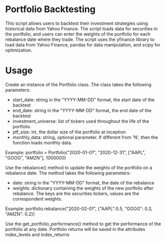 # Portfolio Backtesting
This script allows users to backtest their investment strategies using historical data from Yahoo Finance. The script loads data for securities in the portfolio, and users can enter the weights of the portfolio for each rebalance date where they trade. The script uses the yfinance library to load data from Yahoo Finance, pandas for data manipulation, and scipy for optimization.

# Usage
Create an instance of the Portfolio class. The class takes the following parameters:

- start_date: string in the "YYYY-MM-DD" format, the start date of the backtest
- end_date: string in the "YYYY-MM-DD" format, the end date of the backtest
- investment_universe: list of tickers used throughout the life of the portfolio
- ptf_size: int, the dollar size of the portfolio at inception
- monthly_data: string, optional parameter. If different from 'N', then the function loads monthly data.

Example:
portfolio = Portfolio("2020-01-01", "2020-12-31", ["AAPL", "GOOG", "AMZN"], 1000000)

Use the rebalance() method to update the weights of the portfolio on a rebalance date. The method takes the following parameters:

- date: string in the "YYYY-MM-DD" format, the date of the rebalance
- weights: dictionary containing the weights of the new portfolio after rebalance. The keys are the securities tickers, values are the correspondent weights.

Example:
portfolio.rebalance("2020-02-01", {"AAPL":0.5, "GOOG": 0.3, "AMZN": 0.2})

Use the get_portfolio_performance() method to get the performance of the portfolio at any date. Portfolio returns will be saved in the attributes index_levels and index_returns
